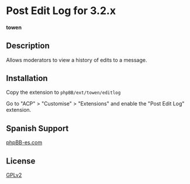 # Post Edit Log for 3.2.x
#### towen

## Description

Allows moderators to view a history of edits to a message.

## Installation

Copy the extension to `phpBB/ext/towen/editlog`

Go to "ACP" > "Customise" > "Extensions" and enable the "Post Edit Log" extension.

## Spanish Support

[phpBB-es.com](http://phpbb-es.com/foro/viewtopic.php?f=147&t=41256&p=235310)


## License

[GPLv2](license.txt)
